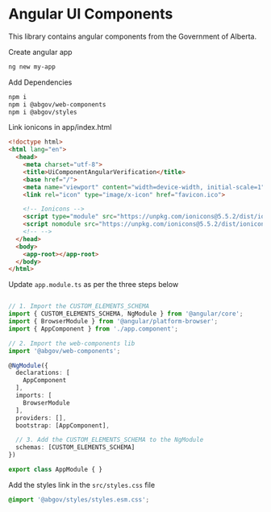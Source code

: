 # Angular UI Components

This library contains angular components from the Government of Alberta.

Create angular app
```bash
ng new my-app
```

Add Dependencies
```bash
npm i
npm i @abgov/web-components
npm i @abgov/styles
```

Link ionicons in app/index.html
```html
<!doctype html>
<html lang="en">
  <head>
    <meta charset="utf-8">
    <title>UiComponentAngularVerification</title>
    <base href="/">
    <meta name="viewport" content="width=device-width, initial-scale=1">
    <link rel="icon" type="image/x-icon" href="favicon.ico">

    <!-- Ionicons -->
    <script type="module" src="https://unpkg.com/ionicons@5.5.2/dist/ionicons/ionicons.esm.js"></script>
    <script nomodule src="https://unpkg.com/ionicons@5.5.2/dist/ionicons/ionicons.js"></script>
    <!-- -->
  </head>
  <body>
    <app-root></app-root>
  </body>
</html>
```

Update `app.module.ts` as per the three steps below
```typescript

// 1. Import the CUSTOM_ELEMENTS_SCHEMA
import { CUSTOM_ELEMENTS_SCHEMA, NgModule } from '@angular/core';
import { BrowserModule } from '@angular/platform-browser';
import { AppComponent } from './app.component';

// 2. Import the web-components lib
import '@abgov/web-components';

@NgModule({
  declarations: [
    AppComponent
  ],
  imports: [
    BrowserModule
  ],
  providers: [],
  bootstrap: [AppComponent],

  // 3. Add the CUSTOM_ELEMENTS_SCHEMA to the NgModule
  schemas: [CUSTOM_ELEMENTS_SCHEMA]
})

export class AppModule { }
```

Add the styles link in the `src/styles.css` file
```css
@import '@abgov/styles/styles.esm.css';
```
